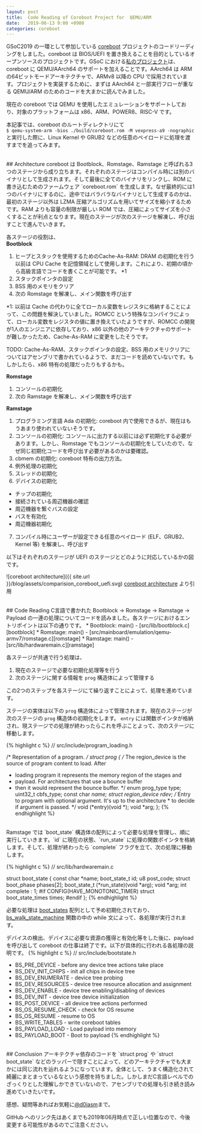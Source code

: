 ```yaml
---
layout: post
title:  Code Reading of Coreboot Project for  QEMU/ARM
date:   2019-06-13 9:00 +0900
categories: coreboot
---
```


GSoC2019 の一環として参加している [coreboot][coreboot] プロジェクトのコードリーディングをしました。coreboot は BIOS/UEFI を置き換えることを目的としているオープンソースのプロジェクトです。GSoC における[私のプロジェクト][gsoc]は、coreboot に QEMU/AArch64 のサポートを加えることです。AArch64 は ARM の64ビットモードアーキテクチャで、ARMv8 以降の CPU で採用されています。プロジェクトを実装するために、まずは AArch64 と一部実行フローが重なる QEMU/ARM のためのコードを大まかに読んでみました。

現在の coreboot では QEMU を使用したエミュレーションをサポートしており、対象のプラットフォームは x86、ARM、POWER8、RISC-V です。

本記事では、coreboot のルートディレクトリにて   
`$ qemu-system-arm -bios ./build/coreboot.rom -M vexpress-a9 -nographic`  
と実行した際に、Linux Kernel や GRUB2 などの任意のペイロードに処理を渡すまでを追ってみます。

<br />
## Architecture
coreboot は Bootblock、Romstage、Ramstage と呼ばれる3つのステージから成り立ちます。それぞれのステージはコンパイル時には別のバイナリとして生成されます。そして最後に全てのバイナリをリンクし、ROM に書き込むためのファームウェア `coreboot.rom` を生成します。なぜ最終的には1つのバイナリにするのに、途中ではバラバラなバイナリとして生成するのかは、最初のステージ以外は LZMA 圧縮アルゴリズムを用いてサイズを縮小するためです。RAM よりも容量の制限が厳しい ROM では、圧縮によってサイズを小さくすることが利点となります。現在のステージが次のステージを解凍し、呼び出すことで進んでいきます。

各ステージの役割は、  
**Bootblock**
1. ヒープとスタックを使用するためのCache-As-RAM: DRAM の初期化を行う以前は CPU Cache を記憶領域として使用します。これにより、初期の頃から高級言語でコードを書くことが可能です。 *1
2. スタックポインタの設定
3. BSS 用のメモリをクリア
4. 次の Romstage を解凍し、メイン関数を呼び出す

*1: 以前は Cache の代わりに全てローカル変数をレジスタに格納することによって、この問題を解決していました。ROMCC という特殊なコンパイラによって、ローカル変数をレジスタの値に置き換えていたようですが、ROMCC の開発が1人のエンジニアに依存しており、x86 以外の他のアーキテクチャのサポートが難しかったため、Cache-As-RAM に変更をしたそうです。

TODO: Cache-As-RAM、スタックポインタの設定、BSS 用のメモリクリアについてはアセンブリで書かれているようで、まだコードを読めていないです。もしかしたら、x86 特有の処理だったりもするかも。

**Romstage**
1. コンソールの初期化
2. 次の Ramstage を解凍し、メイン関数を呼び出す

**Ramstage**
1. プログラミング言語 Ada の初期化: coreboot 内で使用できるが、現在はもうあまり使われていないそうです。
2. コンソールの初期化: コンソールに出力する以前には必ず初期化する必要があります。しかし、Romstage でもコンソールの初期化をしていたので、なぜ同じ初期化コードを呼び出す必要があるのかは要確認。
3. cbmem の初期化: coreboot 特有の出力方法。
4. 例外処理の初期化
5. スレッドの初期化
6. デバイスの初期化
  * チップの初期化
  * 接続されている周辺機器の確認
  * 周辺機器を繋ぐバスの設定
  * バスを有効化
  * 周辺機器初期化
7. コンパイル時にユーザーが設定できる任意のペイロード (ELF、GRUB2、Kernel 等) を解凍し、呼び出す

以下はそれぞれのステージが UEFI のステージとどのように対応しているかの図です。

![coreboot architecture]({{ site.url }}/blog/assets/comparision_coreboot_uefi.svg)
[coreboot architecture][coreboot arch] より引用

<br />
## Code Reading
C言語で書かれた Bootblock -> Romstage -> Ramstage -> Payload の一連の処理についてコードを読みました。各ステージにおけるエントリポイントは以下の通りです。
* Bootblock: main() - [src/lib/bootblock.c][bootblock]
* Romstage: main() - [src/mainboard/emulation/qemu-armv7/romstage.c][romstage]
* Ramstage: main() - [src/lib/hardwaremain.c][ramstage]

各ステージが共通で行う処理は、
1. 現在のステージで必要な初期化処理等を行う
2. 次のステージに関する情報を `prog` 構造体によって管理する

この2つのステップを各ステージにて繰り返すことによって、処理を進めています。

ステージの実体は以下の `prog` 構造体によって管理されます。現在のステージが次のステージの `prog` 構造体の初期化をします。 `entry` には関数ポインタが格納され、現ステージでの処理が終わったらこれを呼ぶことよって、次のステージに移動します。

{% highlight c %}
// src/include/program_loading.h

/* Representation of a program. */
struct prog {
  /* The region_device is the source of program content to load. After
   * loading program it represents the memory region of the stages and
   * payload. For architectures that use a bounce buffer
   * then it would represent the bounce buffer. */
   enum prog_type type;
   uint32_t cbfs_type;
   const char *name;
   struct region_device rdev;
   /* Entry to program with optional argument. It's up to the architecture
    * to decide if argument is passed. */
    void (*entry)(void *);
    void *arg;
};
{% endhighlight %}

<br />
Ramstage では `boot_state` 構造体の配列によって必要な処理を管理し、順に実行していきます。`id` に現在の状態、`run_state` に処理の関数ポインタを格納します。そして、処理が終わったら `complete` フラグを立て、次の処理に移動します。

{% highlight c %}
// src/lib/hardwaremain.c

struct boot_state {
  const char *name;
  boot_state_t id;
  u8 post_code;
  struct boot_phase phases[2];
  boot_state_t (*run_state)(void *arg);
  void *arg;
  int complete : 1;
#if CONFIG(HAVE_MONOTONIC_TIMER)
  struct boot_state_times times;
#endif
  };
{% endhighlight %}

必要な処理は [boot_states][boot_states] 配列として予め初期化されており、[bs_walk_state_machine][bs_walk_state_machine] 関数の中の while 文によって、各処理が実行されます。

デバイスの検出、デバイスに必要な資源の獲得と有効化等をした後に、payload を呼び出して coreboot の仕事は終了です。以下が具体的に行われる各処理の説明です。
{% highlight c %}
// src/include/bootstate.h

* BS_PRE_DEVICE - before any device tree actions take place
* BS_DEV_INIT_CHIPS - init all chips in device tree
* BS_DEV_ENUMERATE - device tree probing
* BS_DEV_RESOURCES - device tree resource allocation and assignment
* BS_DEV_ENABLE - device tree enabling/disabling of devices
* BS_DEV_INIT - device tree device initialization
* BS_POST_DEVICE - all device tree actions performed
* BS_OS_RESUME_CHECK - check for OS resume
* BS_OS_RESUME - resume to OS
* BS_WRITE_TABLES - write coreboot tables
* BS_PAYLOAD_LOAD - Load payload into memory
* BS_PAYLOAD_BOOT - Boot to payload
{% endhighlight %}

<br />
## Conclusion
アーキテクチャ依存のコードを `struct prog` や `struct boot_state` などのラッパーで隠すことによって、どのアーキテクチャでも大まかには同じ流れを辿れるようになっています。全体として、うまく構造化されて綺麗にまとまっているなという感想を持ちました。しかしまだC言語レベルでのざっくりとした理解しかできていないので、アセンブリでの処理も引き続き読み進めていきたいです。

感想、疑問等あればお気軽に[@d0iasm][d0iasm]まで。


GitHub へのリンク先はあくまでも2019年06月時点で正しい位置なので、今後変更する可能性があるのでご注意ください。


[coreboot]: https://www.coreboot.org/
[gsoc]: https://summerofcode.withgoogle.com/projects/#5148970366533632
[coreboot arch]: https://doc.coreboot.org/getting_started/architecture.html
[bootblock]: https://github.com/coreboot/coreboot/blob/master/src/lib/bootblock.c#L62
[romstage]: https://github.com/coreboot/coreboot/blob/master/src/mainboard/emulation/qemu-armv7/romstage.c#L19
[ramstage]: https://github.com/coreboot/coreboot/blob/master/src/lib/hardwaremain.c#L434
[boot_states]: https://github.com/coreboot/coreboot/blob/master/src/lib/hardwaremain.c#L101
[bs_walk_state_machine]: https://github.com/coreboot/coreboot/blob/master/src/lib/hardwaremain.c#L326
[d0iasm]: https://twitter.com/d0iasm
